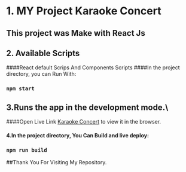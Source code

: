 # 1. MY Project Karaoke Concert

## This project was Make  with React Js

## 2. Available Scripts
####React default Scrips And Components Scripts
####In the project directory, you can Run With:

### `npm start`

## 3.Runs the app in the development mode.\
####Open Live Link [Karaoke Concert](https://karaoke-concert.netlify.app/) to view it in the browser.

#### 4.In the project directory, You Can Build and live deploy:
### `npm run build`
##Thank You For Visiting My Repository.
